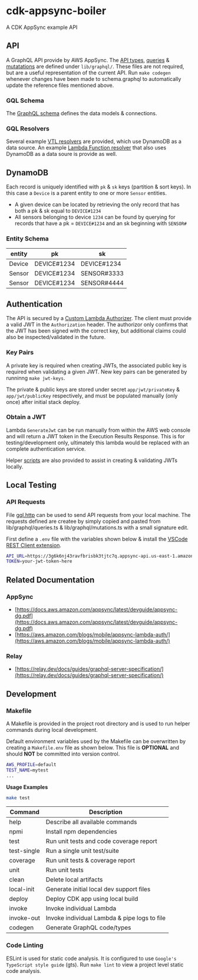 # cdk-appsync-boiler

A CDK AppSync example API

## API

A GraphQL API provide by AWS AppSync. The [API types](lib/graphql/API.ts), [queries](lib/graphql/queries.ts) & [mutatations](lib/graphql/mutations.ts) are defined under `lib/graphql/`. These files are not required, but are a useful representation of the current API. Run `make codegen` whenever changes have been made to schema.graphql to automatically update the reference files mentioned above.

### GQL Schema
The [GraphQL schema](lib/schema.graphql) defines the data models & connections.

### GQL Resolvers
Several example [VTL resolvers](lib/resolvers) are provided, which use DynamoDB as a data source. An example [Lambda Function resolver](src/handlers/device-get-resolver.ts) that also uses DynamoDB as a data soure is provide as well. 

## DynamoDB
Each record is uniquely identified with `pk` & `sk` keys (partition & sort keys). In this case a `Device` is a parent entity to one or more `Sensor` entities.

* A given device can be located by retrieving the only record that has both a pk & sk equal to `DEVICE#1234`
* All sensors belonging to device `1234` can be found by querying for records that have a pk = `DEVICE#1234` and an sk beginning with `SENSOR#`

### Entity Schema
| entity  | pk  | sk |
| ------------- | ------------- | ------------- |
| Device  | DEVICE#1234 | DEVICE#1234 |
| Sensor | DEVICE#1234 | SENSOR#3333 |
| Sensor | DEVICE#1234 | SENSOR#4444 |

## Authentication
The API is secured by a [Custom Lambda Authorizer](https://aws.amazon.com/blogs/mobile/appsync-lambda-auth/). The client must provide a valid JWT in the `Authorization` header. The authorizor only confirms that the JWT has been signed with the correct key, but additional claims could also be inspected/validated in the future.

### Key Pairs
A private key is required when creating JWTs, the associated public key is required when validating a given JWT. New key pairs can be generated by runninng `make jwt-keys`.

The private & public keys are stored under secret `app/jwt/privateKey` & `app/jwt/publicKey` respectively, and must be populated manually (only once) after initial stack deploy.

### Obtain a JWT
Lambda `GenerateJwt` can be run manually from within the AWS web console and will return a JWT token in the Execution Results Response. This is for testing/development only, ultimately this lambda would be replaced with an complete authentication service.

Helper [scripts](scripts/) are also provided to assist in creating & validating JWTs locally.

## Local Testing

### API Requests
File [gql.http](./gql.http) can be used to send API requests from your local machine. The requests defined are createe by simply copied and pasted from lib/graphql/queries.ts & lib/graphql/mutations.ts with a small signature edit.

First define a `.env` file with the variables shown below & install the [VSCode REST Client extension](https://marketplace.visualstudio.com/items?itemName=humao.rest-client).

```bash
API_URL=https://3g6k6nj43ravfbrisbk3tjtc7q.appsync-api.us-east-1.amazonaws.com/graphql
TOKEN=your-jwt-token-here
```

## Related Documentation

### AppSync
* [https://docs.aws.amazon.com/appsync/latest/devguide/appsync-dg.pdf](https://docs.aws.amazon.com/appsync/latest/devguide/appsync-dg.pdf)
* [https://aws.amazon.com/blogs/mobile/appsync-lambda-auth/](https://aws.amazon.com/blogs/mobile/appsync-lambda-auth/)

### Relay
* [https://relay.dev/docs/guides/graphql-server-specification/](https://relay.dev/docs/guides/graphql-server-specification/)

## Development

### Makefile
A Makefile is provided in the project root directory and is used to run helper commands during local development.

Default environment variables used by the Makefile can be overwritten by creating a `Makefile.env` file as shown below. This file is **OPTIONAL** and should **NOT** be committed into version control.

```bash
AWS_PROFILE=default
TEST_NAME=mytest
...
```

**Usage Examples**
```bash
make test
```

| Command     | Description                                  |
| ----------- | -------------------------------------------- |
| help        | Describe all available commands              |
| npmi        | Install npm dependencies                     |
| test        | Run unit tests and code coverage report      |
| test-single | Run a single unit test/suite                 |
| coverage    | Run unit tests & coverage report             |
| unit        | Run unit tests                               |
| clean       | Delete local artifacts                       |
| local-init  | Generate initial local dev support files     |
| deploy      | Deploy CDK app using local build             |
| invoke      | Invoke individual Lambda                     |
| invoke-out  | Invoke individual Lambda & pipe logs to file |
| codegen     | Generate GraphQL code/types                  |


### Code Linting

ESLint is used for static code analysis. It is configured to use `Google's TypeScript style guide` (gts).
Run `make lint` to view a project level static code analysis.
